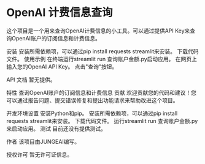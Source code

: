 # OpenAI 计费信息查询
这个项目是一个用来查询OpenAI计费信息的小工具。可以通过提供API Key来查询OpenAI账户的订阅信息和计费信息。

安装
安装所需依赖项，可以通过pip install requests streamlit来安装。
下载代码文件。
使用示例
在终端运行streamlit run 查询账户金额.py启动应用。
在网页上输入您的OpenAI API Key。
点击"查询"按钮。

API 文档
暂无提供。

特性
查询OpenAI账户的订阅信息和计费信息
贡献
欢迎贡献您的代码和建议！您可以通过报告问题、提交错误修复和提出功能请求来帮助改进这个项目。

开发环境设置
安装Python和pip。
安装所需依赖项，可以通过pip install requests streamlit来安装。
下载代码文件。
运行streamlit run 查询账户金额.py来启动应用。
测试
目前还没有提供测试。

作者
该项目由JUNGEAI编写。

授权许可
暂无许可证信息。